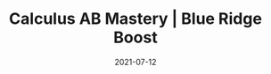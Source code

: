 ---
date: "2021-07-12"
draft: false
title: "Calculus AB Mastery | Blue Ridge Boost"
page_title: "Calculus AB"
page_subtitle: "Extra Practice"
description: "This class is perfect for students who want to strengthen their understanding of classroom concepts through additional practice with engaging grade-level problems."
summary: "This class is perfect for students who want to strengthen their understanding of classroom concepts through additional practice with engaging grade-level problems."
section: "classes"

day_tags: ["Sunday"]
grade_tags: ["9th", "10th", "11th", "12th"]
subject_tags: ["Math"]

product_id: "Calculus-AB-Mastery"

payment:
  - name: "Monthly Subscription"
    price: "195"

difficulty: "Foundation Forgers"

start_date: ""
end_date: "2025-06-02"
start_time: "2:30"
end_time: "4:00"
---